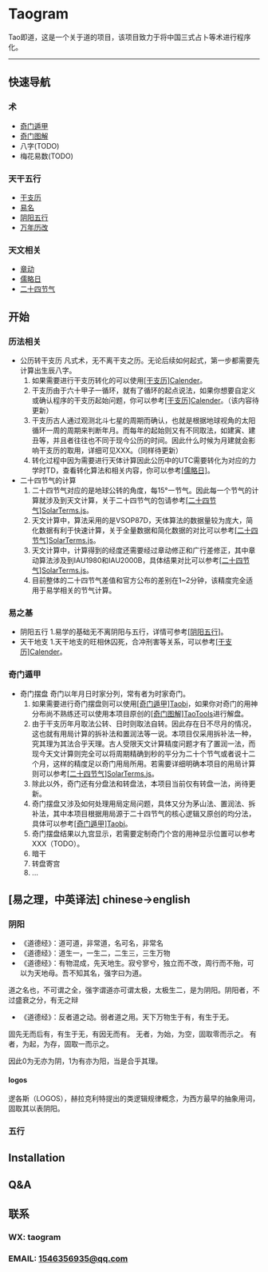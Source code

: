 <!--
 * @Description: 
 * @Version: 1.0.0
 * @Author: lax
 * @Date: 2023-05-06 18:35:54
 * @LastEditors: lax
 * @LastEditTime: 2024-07-23 23:10:03
-->
# Taogram
Tao即道，这是一个关于道的项目，该项目致力于将中国三式占卜等术进行程序化。

---

## 快速导航
### 术
* [奇门遁甲](https://github.com/Taogram/taobi)
* [奇门图解](https://github.com/Taogram/tao_tools)
* 八字(TODO)
* 梅花易数(TODO)

### 天干五行
* [干支历](https://github.com/Taogram/calendar)
* [易名](https://github.com/Taogram/tao_name)
* [阴阳五行](https://github.com/Taogram/taichi)
* [万年历改](https://github.com/Taogram/DBWnl)
### 天文相关
* [章动](https://github.com/Taogram/nutation.js)
* [儒略日](https://github.com/Taogram/julian.js)
* [二十四节气](https://github.com/Taogram/solar_terms.js)

## 开始

### 历法相关
* 公历转干支历
凡式术，无不离干支之历。无论后续如何起式，第一步都需要先计算出生辰八字。
    1. 如果需要进行干支历转化的可以使用[[干支历]Calender](https://github.com/Taogram/calendar.git)。
    2. 干支历由于六十甲子一循环，就有了循环的起点说法，如果你想要自定义或确认程序的干支历起始问题，你可以参考[[干支历]Calender](https://github.com/Taogram/calendar.git)。（该内容待更新）
    3. 干支历古人通过观测北斗七星的周期而确认，也就是根据地球视角的太阳循环一周的周期来判断年月。而每年的起始则又有不同取法，如建寅、建丑等，并且者往往也不同于现今公历的时间。因此什么时候为月建就会影响干支历的取用，详细可见XXX。（同样待更新）
    4. 转化过程中因为需要进行天体计算因此公历中的UTC需要转化为对应的力学时TD，查看转化算法和相关内容，你可以参考[[儒略日]](https://github.com/Taogram/julian.js)。
* 二十四节气的计算
    1. 二十四节气对应的是地球公转的角度，每15°一节气。因此每一个节气的计算就涉及到天文计算，关于二十四节气的包请参考[[二十四节气]SolarTerms.js](https://github.com/Taogram/solar_terms.js.git)。
    2. 天文计算中，算法采用的是VSOP87D，天体算法的数据量较为庞大，简化数据有利于快速计算，关于全量数据和简化数据的对比可以参考[[二十四节气]SolarTerms.js](https://github.com/Taogram/solar_terms.js.git)。
    3. 天文计算中，计算得到的经度还需要经过章动修正和广行差修正，其中章动算法涉及到IAU1980和IAU2000B，具体结果对比可以参考[[二十四节气]SolarTerms.js](https://github.com/Taogram/solar_terms.js.git)。
    4. 目前整体的二十四节气差值和官方公布的差别在1~2分钟，该精度完全适用于易学相关的节气计算。

### 易之基
* 阴阳五行
    1.易学的基础无不离阴阳与五行，详情可参考[[阴阳五行]](https://github.com/Taogram/taichi)。
* 天干地支
    1.天干地支的旺相休囚死，合冲刑害等关系，可以参考[[干支历]Calender](https://github.com/Taogram/calendar.git)。

### 奇门遁甲
* 奇门摆盘
奇门以年月日时家分列，常有者为时家奇门。
    1. 如果需要进行奇门摆盘则可以使用[[奇门遁甲]Taobi](https://github.com/Taogram/taobi.git)，如果你对奇门的用神分布尚不熟练还可以使用本项目原创的[[奇门图解]TaoTools](https://github.com/Taogram/tao_tools)进行解盘。
    2. 由于干支历年月取法公转、日时则取法自转。因此存在日不尽月的情况，这也就有用局计算的拆补法和置润法等一说。本项目仅采用拆补法一种，究其理为其法合乎天理。古人受限天文计算精度问题才有了置润一法，而现今天文计算则完全可以将周期精确到秒的平分为二十个节气或者说十二个月，这样的精度足以奇门用局所用。若需要详细明确本项目的用局计算则可以参考[[二十四节气]SolarTerms.js](https://github.com/Taogram/solar_terms.js.git)。
    3. 除此以外，奇门还有分盘法和转盘法，本项目当前仅有转盘一法，尚待更新。
    4. 奇门摆盘又涉及如何处理用局定局问题，具体又分为茅山法、置润法、拆补法，其中本项目根据用局源于二十四节气的核心逻辑又原创的均分法，具体可以参考[[奇门遁甲]Taobi](https://github.com/Taogram/taobi.git)。
    5. 奇门摆盘结果以九宫显示，若需要定制奇门个宫的用神显示位置可以参考XXX（TODO）。
    6. 暗干
    7. 转盘寄宫
    8. ...

## [易之理，中英译法] chinese->english
### 阴阳
* 《道德经》：道可道，非常道，名可名，非常名
* 《道德经》：道生一，一生二，二生三，三生万物
* 《道德经》：有物混成，先天地生。寂兮寥兮，独立而不改，周行而不殆，可以为天地母。吾不知其名，强字曰为道。

道之名也，不可谓之全，强字谓道亦可谓太极，太极生二，是为阴阳。阴阳者，不过盛衰之分，有无之辩

* 《道德经》：反者道之动。弱者道之用。天下万物生于有，有生于无。

固先无而后有，有生于无，有因无而有。
无者，为始，为空，固取零而示之。
有者，为起，为存，固取一而示之。

因此0为无亦为阴，1为有亦为阳，当是合乎其理。

#### logos
逻各斯（LOGOS），赫拉克利特提出的类逻辑规律概念，为西方最早的抽象用词，固取其以表阴阳。

### 五行


## Installation

## Q&A

## 联系
### WX: taogram
### EMAIL: 1546356935@qq.com